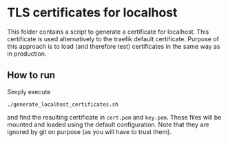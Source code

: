 # TLS certificates for localhost

This folder contains a script to generate a certificate for localhost.
This certificate is used alternatively to the traefik default certificate.
Purpose of this approach is to load (and therefore test) certificates in the same way as in production.

## How to run

Simply execute

`./generate_localhost_certificates.sh`

and find the resulting certificate in `cert.pem` and `key.pem`.
These files will be mounted and loaded using the default configuration.
Note that they are ignored by git on purpose (as you will have to trust them).